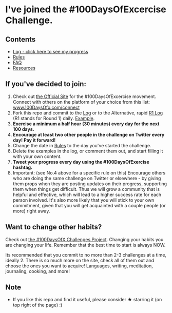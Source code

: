 # I've joined the #100DaysOfExcercise Challenge.

## Contents
* [Log - click here to see my progress](r1-log.md)
* [Rules](rules.md)
* [FAQ](FAQ.md)
* [Resources](resources.md)

## If you've decided to join:
1. Check out [the Official Site](http://100daysofx.com/) for the #100DaysOfExcercise movement. Connect with others on the platform of your choice from this list: www.100DaysOfx.com/connect 
2. Fork this repo and commit to the [Log](log.md) or to the Alternative, rapid [R1 Log](r1-log.md) (R1 stands for Round 1) daily. [Example](https://github.com/Kallaway/100-days-kallaway-log).
3. **Exercise a minimum a half hour (30 minutes) every day for the next 100 days.**
4. **Encourage at least two other people in the challenge on Twitter every day! Pay it forward!**
5. Change the date in [Rules](rules.md) to the day you've started the challenge.
6. Delete the examples in the log, or comment them out, and start filling it with your own content.
7. **Tweet your progress every day using the #100DaysOfExercise hashtag.**
9. Important: (see No.4 above for a specific rule on this) Encourage others who are doing the same challenge on Twitter or elsewhere - by giving them props when they are posting updates on their progress, supporting them when things get difficult. Thus we will grow a community that is helpful and effective, which will lead to a higher success rate for each person involved. It's also more likely that you will stick to your own commitment, given that you will get acquainted with a couple people (or more) right away.

## Want to change other habits? 
Check out [the #100DaysOfX Challenges Project](http://100daysofx.com/). Changing your habits you are changing your life. Remember that the best time to start is always NOW.

Its recommended that you commit to no more than 2-3 challenges at a time, ideally 2.  There is so much more on the site, check all of them out and choose the ones you want to acquire! Languages, writing, meditation, journaling, cooking, and more! 

## Note
* If you like this repo and find it useful, please consider &#9733; starring it (on top right of the page) :)
